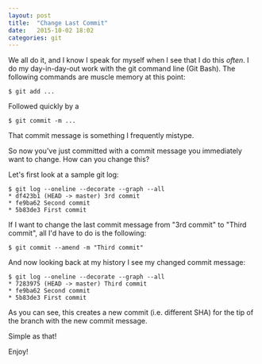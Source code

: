 ```yaml
---
layout: post
title:  "Change Last Commit"
date:   2015-10-02 18:02
categories: git
---
```

We all do it, and I know I speak for myself when I see that I do this *often*.  I do my day-in-day-out work with the git command line (Git Bash).  The following commands are muscle memory at this point:

```
$ git add ...
```

Followed quickly by a 

```
$ git commit -m ...
```

That commit message is something I frequently mistype.  

So now you've just committed with a commit message you immediately want to change.  How can you change this?

Let's first look at a sample git log:

	$ git log --oneline --decorate --graph --all 
	* df423b1 (HEAD -> master) 3rd commit
	* fe9ba62 Second commit
	* 5b83de3 First commit

If I want to change the last commit message from "3rd commit" to "Third commit", all I'd have to do is the following:

```
$ git commit --amend -m "Third commit"
```

And now looking back at my history I see my changed commit message:

	$ git log --oneline --decorate --graph --all
	* 7283975 (HEAD -> master) Third commit
	* fe9ba62 Second commit
	* 5b83de3 First commit

As you can see, this creates a new commit (i.e. different SHA) for the tip of the branch with the new commit message.

Simple as that!

Enjoy! 